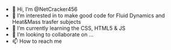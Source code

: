 - 👋 Hi, I’m @NetCracker456
- 👀 I’m interested in to make good code for Fluid Dynamics and Heat&Mass trasfer subjects
- 🌱 I’m currently learning the CSS, HTML5 & JS
- 💞️ I’m looking to collaborate on ...
- 📫 How to reach me 

<!---
NetCracker456/NetCracker456 is a ✨ special ✨ repository because its `README.md` (this file) appears on your GitHub profile.
You can click the Preview link to take a look at your changes.
--->
